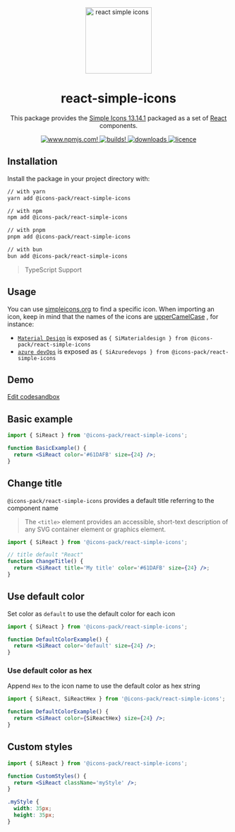 <div align="center">
  <img alt="react simple icons" src="https://github.com/icons-pack/react-simple-icons/blob/main/docs/images/svg/react-simple-icons.svg" width="150" />

# react-simple-icons

This package provides the [Simple Icons 13.14.1](https://github.com/simple-icons/simple-icons/releases/tag/13.14.1)
packaged as a set of [React](https://facebook.github.io/react/) components.

  <a href="https://www.npmjs.com/package/@icons-pack/react-simple-icons" target="_blank">
    <img src="https://img.shields.io/npm/v/@icons-pack/react-simple-icons?color=CB061D&style=flat-square" alt="www.npmjs.com!" />
  </a>

  <a href="https://travis-ci.com/github/icons-pack/react-simple-icons" target="_blank">
    <img src="https://img.shields.io/travis/icons-pack/react-simple-icons?color=008660&style=flat-square" alt="builds!" />
  </a>

  <a href="https://www.npmjs.com/package/@icons-pack/react-simple-icons" target="_blank">
    <img src="https://img.shields.io/npm/dw/@icons-pack/react-simple-icons?color=087BB4&style=flat-square" alt="downloads" />
  </a>

  <a href="https://github.com/icons-pack/react-simple-icons/blob/canary/LICENSE" target="_blank">
    <img src="https://img.shields.io/npm/l/@icons-pack/react-simple-icons?color=008660&style=flat-square" alt="licence" />
  </a>
</div>

## Installation

Install the package in your project directory with:

```sh
// with yarn
yarn add @icons-pack/react-simple-icons

// with npm
npm add @icons-pack/react-simple-icons

// with pnpm
pnpm add @icons-pack/react-simple-icons

// with bun
bun add @icons-pack/react-simple-icons
```

> TypeScript Support

## Usage

You can use [simpleicons.org](https://simpleicons.org) to find a specific icon. When importing an icon, keep in mind
that the names of the icons are [upperCamelCase](https://github.com/samverschueren/uppercamelcase) , for instance:

- [`Material Design`](https://simpleicons.org/?q=material) is exposed as
  `{ SiMaterialdesign } from @icons-pack/react-simple-icons`
- [`azure devOps`](https://simpleicons.org/?q=azure%20devOps) is exposed as
  `{ SiAzuredevops } from @icons-pack/react-simple-icons`

## Demo

[Edit codesandbox](https://codesandbox.io/s/interesting-yonath-x7o7g?file=/src/App.js)

## Basic example

```jsx
import { SiReact } from '@icons-pack/react-simple-icons';

function BasicExample() {
  return <SiReact color='#61DAFB' size={24} />;
}
```

## Change title

`@icons-pack/react-simple-icons` provides a default title referring to the component name

> The `<title>` element provides an accessible, short-text description of any SVG container element or graphics element.

```jsx
import { SiReact } from '@icons-pack/react-simple-icons';

// title default "React"
function ChangeTitle() {
  return <SiReact title='My title' color='#61DAFB' size={24} />;
}
```

## Use default color

Set color as `default` to use the default color for each icon

```jsx
import { SiReact } from '@icons-pack/react-simple-icons';

function DefaultColorExample() {
  return <SiReact color='default' size={24} />;
}
```

### Use default color as hex

Append `Hex` to the icon name to use the default color as hex string

```jsx
import { SiReact, SiReactHex } from '@icons-pack/react-simple-icons';

function DefaultColorExample() {
  return <SiReact color={SiReactHex} size={24} />;
}
```

## Custom styles

```jsx
import { SiReact } from '@icons-pack/react-simple-icons';

function CustomStyles() {
  return <SiReact className='myStyle' />;
}
```

```css
.myStyle {
  width: 35px;
  height: 35px;
}
```
